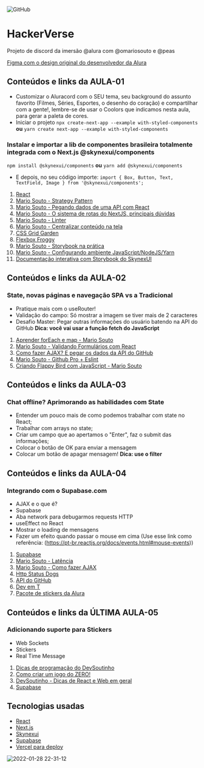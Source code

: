![GitHub](https://img.shields.io/github/license/adudecoder/HackerVerse)

# HackerVerse
Projeto de discord da imersão @alura com @omariosouto e @peas

[Figma com o design original do desenvolvedor da Alura](https://www.figma.com/file/X5kVg1hNCajiV73ah7iyPz/Imers%C3%A3o-React---Aluracord---Matrix?node-id=0%3A1)

## Conteúdos e links da AULA-01
* Customizar o Aluracord com o SEU tema, seu background do assunto favorito (Filmes, Séries, Esportes, o desenho do coração) e compartilhar com a gente!, lembre-se de usar o Coolors que indicamos nesta aula, para gerar a paleta de cores.
* Iniciar o projeto
``` npx create-next-app --example with-styled-components ```
**ou**
``` yarn create next-app --example with-styled-components ```
### Instalar e importar a lib de componentes brasileira totalmente integrada com o Next.js @skynexui/components
``` npm install @skynexui/components ```
**ou**
``` yarn add @skynexui/components ```
* E depois, no seu código importe:
``` import { Box, Button, Text, TextField, Image } from '@skynexui/components'; ```

1. [React](https://pt-br.reactjs.org/docs/create-a-new-react-app.html#recommended-toolchains)
2. [Mario Souto - Strategy Pattern](https://www.youtube.com/watch?v=S-jqd6WZ7M0&ab_channel=BrazilJS)
3. [Mario Souto - Pegando dados de uma API com React](https://www.youtube.com/watch?v=85vJXFpXLQw&ab_channel=DevSoutinho)
4. [Mario Souto - O sistema de rotas do NextJS, principais dúvidas](https://www.youtube.com/watch?v=-kVnp3fg-v4&ab_channel=DevSoutinho)
5. [Mario Souto - Linter](https://www.youtube.com/watch?v=yMRSDdifGW8&ab_channel=DevSoutinho)
6. [Mario Souto - Centralizar conteúdo na tela](https://www.youtube.com/watch?v=Cu-HP-gvggg&ab_channel=DevSoutinho)
7. [CSS Grid Garden](https://cssgridgarden.com/)
8. [Flexbox Froggy](https://flexboxfroggy.com/)
9. [Mario Souto - Storybook na prática](https://www.youtube.com/watch?v=R41_Qedrzik&t=7s&ab_channel=DevSoutinho)
10. [Mario Souto - Configurando ambiente JavaScript/NodeJS/Yarn](https://www.youtube.com/watch?v=GIz71YGzwP4&ab_channel=DevSoutinho)
11. [Documentação interativa com Storybook do SkynexUI](https://storybook.skynexui.dev/?path=/story/components-box--box-component)

## Conteúdos e links da AULA-02
### State, novas páginas e navegação SPA vs a Tradicional
* Pratique mais com o useRouter!
* Validação do campo: Só mostrar a imagem se tiver mais de 2 caracteres
* Desafio Master: Pegar outras informações do usuário batendo na API do GitHub **Dica: você vai usar a função fetch do JavaScript**

1. [Aprender forEach e map - Mario Souto](https://www.youtube.com/watch?v=JbzcLKiTThk&ab_channel=DevSoutinho)
2. [Mario Souto - Validando Formulários com React](https://www.youtube.com/watch?v=cMq6k7ymv2s&ab_channel=DevSoutinho)
3. [Como fazer AJAX? E pegar os dados da API do GitHub](https://www.youtube.com/watch?v=85vJXFpXLQw&ab_channel=DevSoutinho)
4. [Mario Souto - Github Pro + Eslint](https://www.youtube.com/watch?v=yMRSDdifGW8&t=2s&ab_channel=DevSoutinho)
5. [Criando Flappy Bird com JavaScript - Mario Souto](https://www.youtube.com/watch?v=jOAU81jdi-c&list=PLTcmLKdIkOWmeNferJ292VYKBXydGeDej&ab_channel=DevSoutinho)

## Conteúdos e links da AULA-03
### Chat offline? Aprimorando as habilidades com State
* Entender um pouco mais de como podemos trabalhar com state no React;
* Trabalhar com arrays no state;
* Criar um campo que ao apertamos o "Enter", faz o submit das informações;
* Colocar o botão de OK para enviar a mensagem
* Colocar um botão de apagar mensagem! **Dica: use o filter**

## Conteúdos e links da AULA-04
### Integrando com o Supabase.com
* AJAX e o que é?
* Supabase
* Aba network para debugarmos requests HTTP
* useEffect no React
* Mostrar o loading de mensagens
* Fazer um efeito quando passar o mouse em cima (Use esse link como referência: (https://pt-br.reactjs.org/docs/events.html#mouse-events))

1. [Supabase](https://supabase.com/)
2. [Mario Souto - Latência](https://www.youtube.com/watch?v=x4eyf5L5caY&ab_channel=DevSoutinho)
3. [Mario Souto - Como fazer AJAX](https://medium.com/@omariosouto/entendendo-como-fazer-ajax-com-a-fetchapi-977ff20da3c6)
4. [Http Status Dogs](https://httpstatusdogs.com/)
5. [API do GitHub](https://api.github.com/users/adudecoder)
6. [Dev em T](https://www.alura.com.br/dev-em-t)
7. [Pacote de stickers da Alura](https://www.alura.com.br/artigos/stickers-dev-aluraverso-whatsapp-telegram)

## Conteúdos e links da ÚLTIMA AULA-05
### Adicionando suporte para Stickers
* Web Sockets
* Stickers
* Real Time Message

1. [Dicas de programação do DevSoutinho](https://www.youtube.com/playlist?list=PLTcmLKdIkOWkJY8LJXs1GDqBnxCGsExBO)
2. [Como criar um jogo do ZERO!](https://www.youtube.com/playlist?list=PLTcmLKdIkOWmeNferJ292VYKBXydGeDej)
3. [DevSoutinho - Dicas de React e Web em geral](https://www.youtube.com/playlist?list=PLTcmLKdIkOWkVld6KvLJbUCPIOjqLg9cr)
4. [Supabase](https://supabase.com/)

## Tecnologias usadas
* [React](https://pt-br.reactjs.org/)
* [Next.js](https://nextjs.org/)
* [Skynexui](https://github.com/skynexui/components)
* [Supabase](https://supabase.com/)
* [Vercel para deploy](https://vercel.com/login?next=%2Fdashboard)

![2022-01-28 22-31-12](https://user-images.githubusercontent.com/87586967/151643237-4d7eac49-2f1d-4536-96b7-d6ca835f9041.gif)
